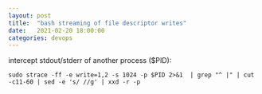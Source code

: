 ```yaml
---
layout: post
title:  "bash streaming of file descriptor writes"
date:   2021-02-20 18:00:00
categories: devops
---
```


intercept stdout/stderr of another process ($PID):

```shell
sudo strace -ff -e write=1,2 -s 1024 -p $PID 2>&1  | grep "^ |" | cut -c11-60 | sed -e 's/ //g' | xxd -r -p
```